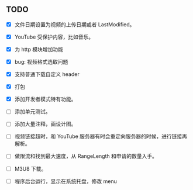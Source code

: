 ## TODO  

- [x] 文件日期设置为视频的上传日期或者 LastModified。

- [x] YouTube 受保护内容，比如音乐。

- [x] 为 http 模块增加功能

- [x] bug: 视频格式选取问题

- [x] 支持普通下载自定义 header

- [x] 打包

- [x] 添加开发者模式特有功能。

- [ ] 添加单元测试。

- [ ] 添加大量注释，画设计图。

- [ ] 视频链接超时，和 YouTube 服务器有时会重定向服务器的时候，进行链接再解析。

- [ ] 做限流和找到最大速度，从 RangeLength 和申请的数量入手。

- [ ] M3U8 下载。

- [ ] 程序后台运行，显示在系统托盘，修改 menu